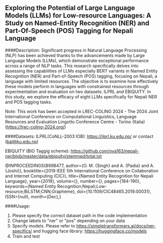 ## Exploring the Potential of Large Language Models (LLMs) for Low-resource Languages: A Study on Named-Entity Recognition (NER) and Part-Of-Speech (POS) Tagging for Nepali Language
####Description:
Significant progress in Natural Language Processing (NLP) has been achieved thanks to the advancements made by Large Language Models (LLMs), which demonstrate exceptional performance across a range of NLP tasks. 
This research specifically delves into assessing the capabilities of LLMs especially BERT variants in Named Entity Recognition (NER) and Part-of-Speech (POS) tagging, focusing on Nepali, a language with limited resources. 
The objective is to examine how effectively these models perform in languages with constrained resources through experimentation and evaluation on two datasets: ILPRL and EBIQUITY. 
In this study, we explore the efficacy of eight LLMs specifically for Nepali NER and POS tagging tasks.

Note: This work has been accepted in LREC-COLING 2024 - The 2024 Joint International Conference on Computational Linguistics, Language Resources and Evaluation Lingotto Conference Centre - Torino (Italia) (https://lrec-coling-2024.org/)

####Datasets:
ILPRL(CoNLL-2003 IOB): https://ilprl.ku.edu.np/  or contact (bal@ku.edu.np)

EBIQUITY (BIO Taggig scheme): https://github.com/oya163/nepali-ner/blob/master/data/ebiquity/stemmed/total.txt   

@INPROCEEDINGS{8998477,
author={O. M. {Singh} and A. {Padia} and A. {Joshi}},
booktitle={2019 IEEE 5th International Conference on Collaboration and Internet Computing (CIC)},
title={Named Entity Recognition for Nepali Language},
year={2019},
volume={},
number={},
pages={184-190},
keywords={Named Entity Recognition;Nepali;Low-resource;BiLSTM;CNN;Grapheme},
doi={10.1109/CIC48465.2019.00031},
ISSN={null},
month={Dec},}

####Usage:
1. Please specify the correct dataset path in the code implementation
2. Change labels to "ner" or "pos" depending on your data
3. Specify models. Please refer to https://simpletransformers.ai/docs/ner-specifics/ and hugging face library: https://huggingface.co/models
4. Train and test
